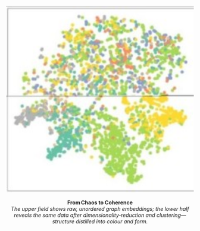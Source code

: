 <!-- Hero graphic, centred -->
<p align="center">
  <img src="image/README/clean_graph.jpg"
       alt="Embedding: raw vs refined"
       width="600"> <!-- adjust or omit width as you prefer -->
</p>

<p align="center">
  <strong>From Chaos&nbsp;to&nbsp;Coherence</strong><br>
  <em>The upper field shows raw, unordered graph embeddings; the lower half reveals the same data after dimensionality‑reduction and clustering—structure distilled into colour and form.</em>
</p>
